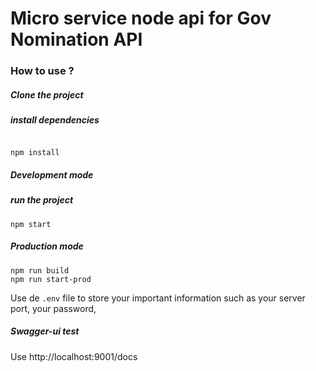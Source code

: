 # Micro service node api for Gov Nomination API

### How to use ?

##### Clone the project

##### install dependencies

```

npm install
```

##### Development mode


##### run the project
```
npm start
```

##### Production mode

```
npm run build
npm run start-prod
```

Use de `.env` file to store your important information such as your server port, your password, 

##### Swagger-ui test

Use http://localhost:9001/docs